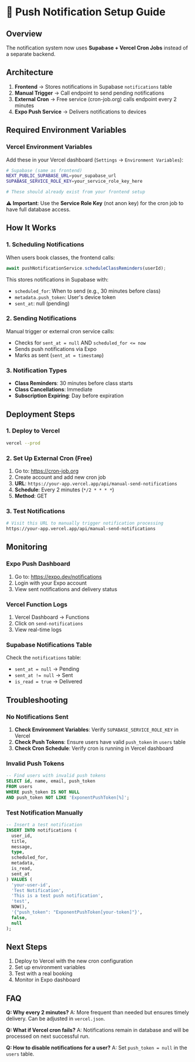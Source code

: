 # 🔔 Push Notification Setup Guide

## Overview
The notification system now uses **Supabase + Vercel Cron Jobs** instead of a separate backend.

## Architecture
1. **Frontend** → Stores notifications in Supabase `notifications` table
2. **Manual Trigger** → Call endpoint to send pending notifications
3. **External Cron** → Free service (cron-job.org) calls endpoint every 2 minutes
4. **Expo Push Service** → Delivers notifications to devices

## Required Environment Variables

### Vercel Environment Variables
Add these in your Vercel dashboard (`Settings` → `Environment Variables`):

```bash
# Supabase (same as frontend)
NEXT_PUBLIC_SUPABASE_URL=your_supabase_url
SUPABASE_SERVICE_ROLE_KEY=your_service_role_key_here

# These should already exist from your frontend setup
```

⚠️ **Important**: Use the **Service Role Key** (not anon key) for the cron job to have full database access.

## How It Works

### 1. Scheduling Notifications
When users book classes, the frontend calls:
```typescript
await pushNotificationService.scheduleClassReminders(userId);
```

This stores notifications in Supabase with:
- `scheduled_for`: When to send (e.g., 30 minutes before class)
- `metadata.push_token`: User's device token
- `sent_at`: null (pending)

### 2. Sending Notifications
Manual trigger or external cron service calls:
- Checks for `sent_at = null` AND `scheduled_for <= now`
- Sends push notifications via Expo
- Marks as sent (`sent_at = timestamp`)

### 3. Notification Types
- **Class Reminders**: 30 minutes before class starts
- **Class Cancellations**: Immediate
- **Subscription Expiring**: Day before expiration

## Deployment Steps

### 1. Deploy to Vercel
```bash
vercel --prod
```

### 2. Set Up External Cron (Free)
1. Go to: https://cron-job.org
2. Create account and add new cron job
3. **URL**: `https://your-app.vercel.app/api/manual-send-notifications`
4. **Schedule**: Every 2 minutes (`*/2 * * * *`)
5. **Method**: GET

### 3. Test Notifications
```bash
# Visit this URL to manually trigger notification processing
https://your-app.vercel.app/api/manual-send-notifications
```

## Monitoring

### Expo Push Dashboard
1. Go to: https://expo.dev/notifications
2. Login with your Expo account
3. View sent notifications and delivery status

### Vercel Function Logs
1. Vercel Dashboard → Functions
2. Click on `send-notifications`
3. View real-time logs

### Supabase Notifications Table
Check the `notifications` table:
- `sent_at = null` → Pending
- `sent_at != null` → Sent
- `is_read = true` → Delivered

## Troubleshooting

### No Notifications Sent
1. **Check Environment Variables**: Verify `SUPABASE_SERVICE_ROLE_KEY` in Vercel
2. **Check Push Tokens**: Ensure users have valid `push_token` in `users` table
3. **Check Cron Schedule**: Verify cron is running in Vercel dashboard

### Invalid Push Tokens
```sql
-- Find users with invalid push tokens
SELECT id, name, email, push_token 
FROM users 
WHERE push_token IS NOT NULL 
AND push_token NOT LIKE 'ExponentPushToken[%]';
```

### Test Notification Manually
```sql
-- Insert a test notification
INSERT INTO notifications (
  user_id, 
  title, 
  message, 
  type, 
  scheduled_for, 
  metadata,
  is_read,
  sent_at
) VALUES (
  'your-user-id',
  'Test Notification',
  'This is a test push notification',
  'test',
  NOW(),
  '{"push_token": "ExponentPushToken[your-token]"}',
  false,
  null
);
```

## Next Steps
1. Deploy to Vercel with the new cron configuration
2. Set up environment variables
3. Test with a real booking
4. Monitor in Expo dashboard

## FAQ

**Q: Why every 2 minutes?**
A: More frequent than needed but ensures timely delivery. Can be adjusted in `vercel.json`.

**Q: What if Vercel cron fails?**
A: Notifications remain in database and will be processed on next successful run.

**Q: How to disable notifications for a user?**
A: Set `push_token = null` in the `users` table.